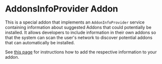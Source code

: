 # AddonsInfoProvider Addon

This is a special addon that implements an `AddonInfoProvider` service containing information about suggested Addons that could potentially be installed.
It allows developers to include information in their own addons so that the system can scan the user's network to discover potential addons that can automatically be installed.

See [this page](https://www.openhab.org/docs/developer/addons/addon.html) for instructions how to add the respective information to your addon.
